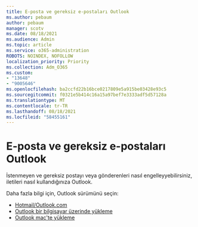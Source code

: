 ```yaml
---
title: E-posta ve gereksiz e-postaları Outlook
ms.author: pebaum
author: pebaum
manager: scotv
ms.date: 08/18/2021
ms.audience: Admin
ms.topic: article
ms.service: o365-administration
ROBOTS: NOINDEX, NOFOLLOW
localization_priority: Priority
ms.collection: Adm_O365
ms.custom:
- "13648"
- "9005646"
ms.openlocfilehash: ba2ccfd22b16bce0217809e5a915be03428e93c5
ms.sourcegitcommit: f0321e5b414c16a15a97bef7e3333adf5d57128a
ms.translationtype: MT
ms.contentlocale: tr-TR
ms.lasthandoff: 08/18/2021
ms.locfileid: "58455161"
---
```

# <a name="how-to-manage-junk-and-spam-email-in-outlook"></a>E-posta ve gereksiz e-postaları Outlook

İstenmeyen ve gereksiz postayı veya gönderenleri nasıl engelleyyebilirsiniz, iletileri nasıl kullandığınıza Outlook.

Daha fazla bilgi için, Outlook sürümünü seçin:

- [Hotmail/Outlook.com](https://support.microsoft.com/%7Blang-locale%7D/home/expcontact?linkquery=Spam%2C%20junk%20%26%20phishing%20in%20Outlook.com)
- [Outlook bir bilgisayar üzerinde yükleme](https://support.microsoft.com/en-US/home/expcontact?linkquery=Spam%2C%20junk%20%26%20phishing%20in%20Outlook%20desktop)
- [Outlook mac'te yükleme](https://support.microsoft.com/%7Blang-locale%7D/home/expcontact?linkquery=Block%20or%20unblock%20a%20sender%20-%20Outlook%20for%20Mac)

